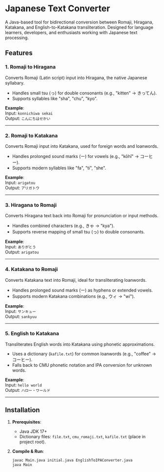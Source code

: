# Japanese Text Converter

A Java-based tool for bidirectional conversion between Romaji, Hiragana, Katakana, and English-to-Katakana transliteration. Designed for language learners, developers, and enthusiasts working with Japanese text processing.

## Features

### 1. Romaji to Hiragana

Converts Romaji (Latin script) input into Hiragana, the native Japanese syllabary.  

- Handles small tsu (っ) for double consonants (e.g., "kitten" → きってん).  
- Supports syllables like "sha", "chu", "kyo".  

**Example**:  
Input: `konnichiwa sekai`  
Output: `こんにちはせかい`

---

### 2. Romaji to Katakana

Converts Romaji input into Katakana, used for foreign words and loanwords.  

- Handles prolonged sound marks (ー) for vowels (e.g., "kōhī" → コーヒー).  
- Supports modern syllables like "fa", "ti", "she".  

**Example**:  
Input: `arigatou`  
Output: `アリガトウ`

---

### 3. Hiragana to Romaji

Converts Hiragana text back into Romaji for pronunciation or input methods.  

- Handles combined characters (e.g., きゃ → "kya").  
- Supports reverse mapping of small tsu (っ) to double consonants.  

**Example**:  
Input: `ありがとう`  
Output: `arigatou`

---

### 4. Katakana to Romaji

Converts Katakana text into Romaji, ideal for transliterating loanwords.  

- Handles prolonged sound marks (ー) as hyphens or extended vowels.  
- Supports modern Katakana combinations (e.g., ウィ → "wi").  

**Example**:  
Input: `サンキュー`  
Output: `sankyuu`

---

### 5. English to Katakana

Transliterates English words into Katakana using phonetic approximations.  

- Uses a dictionary (`kafile.txt`) for common loanwords (e.g., "coffee" → コーヒー).  
- Falls back to CMU phonetic notation and IPA conversion for unknown words.  

**Example**:  
Input: `hello world`  
Output: `ハロー・ワールド`

---

## Installation

1. **Prerequisites**:  
   - Java JDK 17+  
   - Dictionary files: `file.txt`, `cmu_romaji.txt`, `kafile.txt` (place in project root).  

2. **Compile & Run**:  

   ```bash
   javac Main.java initial.java EnglishToIPAConverter.java
   java Main
